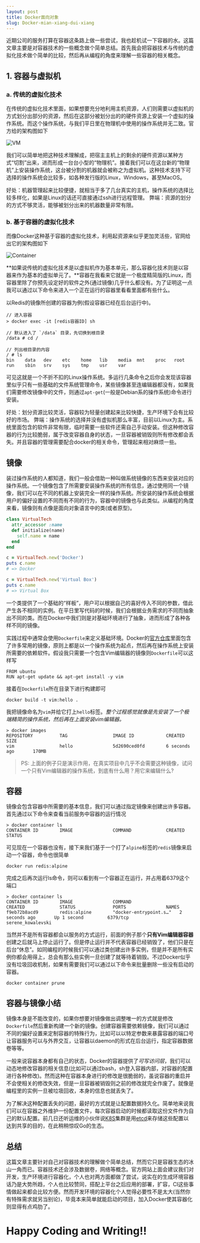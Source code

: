 ```yaml
---
layout: post
title: Docker面向对象
slug: Docker-mian-xiang-dui-xiang
---
```

近期公司的服务打算在容器这条路上做一些尝试，我也趁机试一下容器的水。这篇文章主要是对容器技术的一些概念做个简单总结。首先我会把容器技术与传统的虚拟化技术做个简单的比较，然后再从编程的角度来理解一些容器的相关概念。

## 1. 容器与虚拟机

### a. 传统的虚拟化技术
在传统的虚拟化技术里面，如果想要充分地利用主机资源，人们则需要以虚拟机的方式划分出部分的资源，然后在这部分被划分出的的硬件资源上安装一个虚拟的操作系统。而这个操作系统，与我们平日里在物理机中使用的操作系统并无二致。官方给的架构图如下

![VM](https://docs.docker.com/images/VM%402x.png)

我们可以简单地把这种技术理解成，把宿主主机上的剩余的硬件资源以某种方式“切割”出来，进而形成一台台小型的“物理机”。接着我们可以在这台新的“物理机”上安装操作系统，这台被分割的机器就会被称之为虚拟机。这种技术支持下可选择的操作系统会比较多，如各种发行版的Linux，Windows，甚至MacOS。

好处：机器管理起来比较便捷，就相当于多了几台真实的主机，操作系统的选择比较多样化，如果是Linux的话还可直接通过ssh进行远程管理。
弊端：资源的划分的方式不够灵活，能够被划分出来的机器数量非常有限。

### b. 基于容器的虚拟化技术
而像Docker这种基于容器的虚拟化技术，利用起资源来似乎更加灵活些，官网给出它的架构图如下

![Container](https://docs.docker.com/images/Container%402x.png)

**如果说传统的虚拟化技术是以虚拟机作为基本单元，那么容器化技术则是以容器来作为基本的虚拟单元了。**容器在我看来它就是一个极度精简版的Linux，而容器里除了你预先设定好的软件之外(通过镜像)几乎什么都没有。为了证明这一点我可以通过以下命令来进入一个正在运行的容器里看看里面都有些什么。

以Redis的镜像所创建的容器为例(假设容器已经在后台运行中)。

```
// 进入容器
> docker exec -it [redis容器ID] sh 

// 默认进入了 `/data` 目录，先切换到根目录
/data # cd /

// 列出根目录的内容
/ # ls
bin    data   dev    etc    home   lib    media  mnt    proc   root   run    sbin   srv    sys    tmp    usr    var
```

可见这就是一个不折不扣的Linux操作系统。多运行几条命令之后你会发现该容器里似乎只有一些基础的文件系统管理命令，某些镜像甚至连编辑器都没有，如果我们需要修改镜像中的文件，则通过`apt-get`(一般是Debian系的操作系统)命令进行安装。

好处：划分资源比较灵活，容器较为轻量创建起来比较快捷，生产环境下会有比较好的市场。
弊端：操作系统的选择并没有虚拟机那么丰富，目前以Linux为主。系统里面包含的软件非常有限，临时需要一些软件还需自己手动安装。但这种修改容器的行为比较脆弱，属于改变容器自身的状态，一旦容器被销毁则所有修改都会丢失。并且容器的管理需要配合docker的相关命令，管理起来相对麻烦一些。

## 镜像

装过操作系统的人都知道，我们一般会借助一种叫做系统镜像的东西来安装对应的操作系统。一个镜像包含了所需要安装操作系统的所有信息，通过使用同一个镜像，我们可以在不同的机器上安装完全一样的操作系统。所安装的操作系统会根据用户的偏好设置的不同而有不同的行为，容器中的镜像也与此类似。从编程的角度来看，镜像则有点像是面向对象语言中的类(或者原型)。

``` ruby
class VirtualTech
  attr_accessor :name
  def initialize(name)
    self.name = name
  end
end

c = VirtualTech.new('Docker')
puts c.name
# => Docker

c = VirtualTech.new('Virtual Box')
puts c.name
# => Virtual Box
```

一个类提供了一个基础的“样板”，用户可以根据自己的喜好传入不同的参数，借此产生各不相同的实例。在平日里写代码的时候，我们会根据业务需求的不同而抽象出不同的类。而在Docker中我们则是对基础环境进行了抽象，进而形成了各种各样不同的镜像。

实践过程中通常会使用`Dockerfile`来定义基础环境。Docker的[官方仓库](https://github.com/docker-library)里面包含了许多常用的镜像，原则上都是以一个操作系统为起点，然后再在操作系统上安装所需要的依赖软件。假设我只需要一个包含Vim编辑器的镜像则`Dockerfile`可以这样写

```
FROM ubuntu
RUN apt-get update && apt-get install -y vim
```

接着在`Dockerfile`所在目录下进行构建即可

```
docker build -t vim:hello .
```

我把镜像命名为`vim`并给它打上`hello`标签。*整个过程感觉就像是先安装了一个极端精简的操作系统，然后再在上面安装vim编辑器。*

```
> docker images
REPOSITORY          TAG                 IMAGE ID            CREATED             SIZE
vim                 hello               5d2690ced0fd        6 seconds ago       170MB
```

> PS: 上面的例子只是演示作用，在真实项目中几乎不会需要这种镜像，试问一个只有Vim编辑器的操作系统，到底有什么用？用它来编辑什么?

## 容器

镜像会包含容器中所需要的基本信息，我们可以通过指定镜像来创建出许多容器。首先通过以下命令来查看当前服务中容器的运行情况

```
> docker container ls
CONTAINER ID        IMAGE               COMMAND             CREATED             STATUS
```

可见现在一个容器也没有，接下来我们基于一个打了`alpine`标签的`redis`镜像来启动一个容器，命令也很简单

```
docker run redis:alpine
```

完成之后再次运行ls命令，则可以看到有一个容器正在运行，并占用着6379这个端口

```
> docker container ls
CONTAINER ID        IMAGE               COMMAND                  CREATED             STATUS              PORTS               NAMES
f9eb72b8acd9        redis:alpine        "docker-entrypoint.s…"   2 seconds ago       Up 1 second         6379/tcp            serene_kowalevski
```

当然并不是所有容器都会以服务的方式运行，前面的例子那个**只有Vim编辑器容器**创建之后就马上停止运行了。但是停止运行并不代表容器已经销毁了，他们只是在后台“休息”。如同编程的时候我们可以通过类创建出许多实例，但是并不是所有实例你都会用得上，总会有那么些实例一旦创建了就等待着销毁。不过Docker似乎没有垃圾回收机制，如果有需要我们可以通过以下命令来批量删除一些没有启动的容器。

```
docker container prune
```

## 容器与镜像小结

镜像本身是不能改变的，如果你想要对镜像做出调整唯一的方式就是修改`Dockerfile`然后重新构建一个新的镜像。创建容器需要依赖镜像，我们可以通过不同的偏好设置来定制容器的特殊行为，比如可以以特定参数来暴露容器的端口号让容器服务可以与外界交互，让容器以daemon的形式在后台运行，指定容器数据卷等等。

一般来说容器本身都有自己的状态，Docker的容器提供了*可写访问层*，我们可以动态地修改容器的相关信息(比如可以通过bash，sh登入容器内部，对容器的配置进行各种修改)。然而这种在容器本身进行的修改是很脆弱的，虽说容器的重启并不会使相关的修改失效，但是一旦容器被销毁则之前的修改就完全作废了。就像是编程里的实例一旦被垃圾回收，本身的信息也就丢失了。

为了解决这种配置丢失的问题，最好的方式就是让配置数据持久化。简单地来说我们可以在容器之外维护一份配置文件，每次容器启动的时候都读取这份文件作为自己的默认配置。前几日还听运维的小伙伴说[K8S](https://kubernetes.io/)集群是用[etcd](https://github.com/etcd-io/etcd)来存储这些配置以达到共享的目的，在此稍稍惊叹Go的生态。

## 总结

这篇文章主要针对自己对容器技术的理解做个简单总结，然而它只是容器生态的冰山一角而已。容器技术还会涉及数据卷，网络等概念。官方网站上面会建议我们对开发，生产环境进行容器化，个人也对两方面都做了尝试，说实在的生成环境容器话乃是大势所趋，个人也比较赞同，搭配上平台之后应用的部署，扩容，CI这些事情做起来都会比较方便。然而开发环境的容器化个人觉得必要性不是太大(当然你有特殊需求就另当别论)，毕竟本来简单就能启动的项目，加入Docker使其容器化则显得有点鸡肋了。

# Happy Coding and Writing!!
